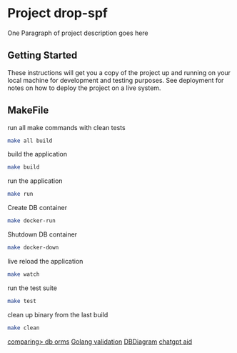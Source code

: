 # Project drop-spf

One Paragraph of project description goes here

## Getting Started

These instructions will get you a copy of the project up and running on your local machine for development and testing purposes. See deployment for notes on how to deploy the project on a live system.

## MakeFile

run all make commands with clean tests

```bash
make all build
```

build the application

```bash
make build
```

run the application

```bash
make run
```

Create DB container

```bash
make docker-run
```

Shutdown DB container

```bash
make docker-down
```

live reload the application

```bash
make watch
```

run the test suite

```bash
make test
```

clean up binary from the last build

```bash
make clean
```

[comparing> db orms](https://blog.jetbrains.com/go/2023/04/27/comparing-db-packages/)
[Golang validation](https://github.com/go-playground/validator)
[DBDiagram](https://dbdiagram.io/d/665334b1f84ecd1d222a9467)
[chatgpt aid](https://chatgpt.com/share/dba9e975-0189-4276-b2ed-16d4c92de343)